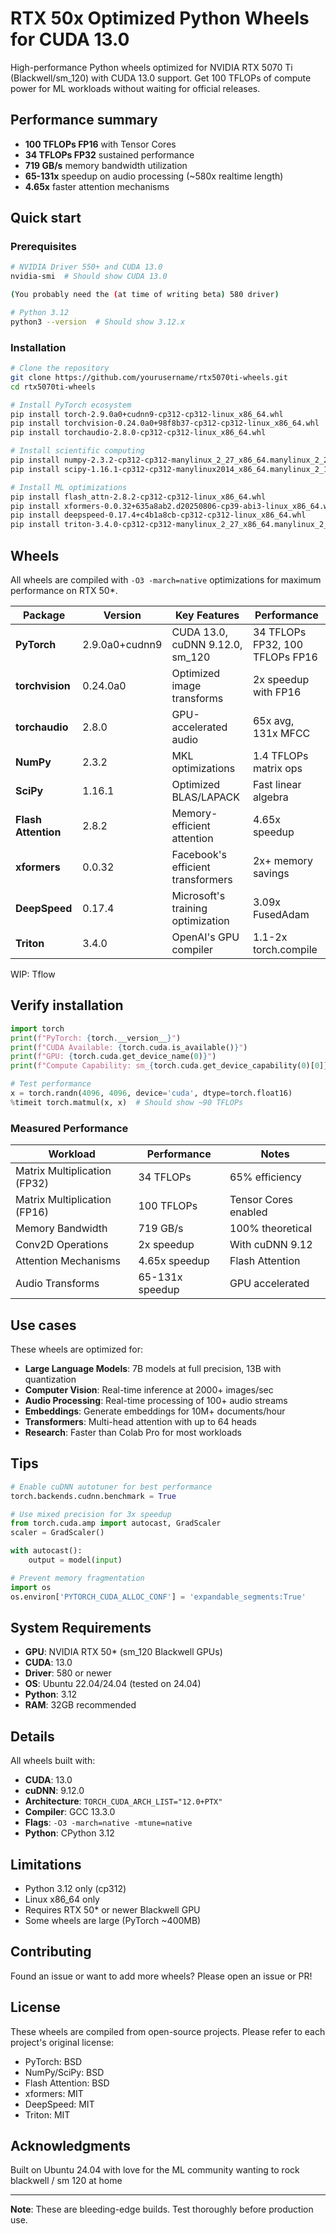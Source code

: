 # RTX 50x Optimized Python Wheels for CUDA 13.0

High-performance Python wheels optimized for NVIDIA RTX 5070 Ti (Blackwell/sm_120) with CUDA 13.0 support. Get 100 TFLOPs of compute power for ML workloads without waiting for official releases.

## Performance summary

- **100 TFLOPs FP16** with Tensor Cores
- **34 TFLOPs FP32** sustained performance  
- **719 GB/s** memory bandwidth utilization
- **65-131x** speedup on audio processing (~580x realtime length)
- **4.65x** faster attention mechanisms

## Quick start

### Prerequisites
```bash
# NVIDIA Driver 550+ and CUDA 13.0
nvidia-smi  # Should show CUDA 13.0

(You probably need the (at time of writing beta) 580 driver)

# Python 3.12
python3 --version  # Should show 3.12.x
```

### Installation
```bash
# Clone the repository
git clone https://github.com/yourusername/rtx5070ti-wheels.git
cd rtx5070ti-wheels

# Install PyTorch ecosystem
pip install torch-2.9.0a0+cudnn9-cp312-cp312-linux_x86_64.whl
pip install torchvision-0.24.0a0+98f8b37-cp312-cp312-linux_x86_64.whl
pip install torchaudio-2.8.0-cp312-cp312-linux_x86_64.whl

# Install scientific computing
pip install numpy-2.3.2-cp312-cp312-manylinux_2_27_x86_64.manylinux_2_28_x86_64.whl
pip install scipy-1.16.1-cp312-cp312-manylinux2014_x86_64.manylinux_2_17_x86_64.whl

# Install ML optimizations
pip install flash_attn-2.8.2-cp312-cp312-linux_x86_64.whl
pip install xformers-0.0.32+635a8ab2.d20250806-cp39-abi3-linux_x86_64.whl
pip install deepspeed-0.17.4+c4b1a8cb-cp312-cp312-linux_x86_64.whl
pip install triton-3.4.0-cp312-cp312-manylinux_2_27_x86_64.manylinux_2_28_x86_64.whl
```

## Wheels

All wheels are compiled with `-O3 -march=native` optimizations for maximum performance on RTX 50*.

| Package | Version | Key Features | Performance |
|---------|---------|--------------|-------------|
| **PyTorch** | 2.9.0a0+cudnn9 | CUDA 13.0, cuDNN 9.12.0, sm_120 | 34 TFLOPs FP32, 100 TFLOPs FP16 |
| **torchvision** | 0.24.0a0 | Optimized image transforms | 2x speedup with FP16 |
| **torchaudio** | 2.8.0 | GPU-accelerated audio | 65x avg, 131x MFCC |
| **NumPy** | 2.3.2 | MKL optimizations | 1.4 TFLOPs matrix ops |
| **SciPy** | 1.16.1 | Optimized BLAS/LAPACK | Fast linear algebra |
| **Flash Attention** | 2.8.2 | Memory-efficient attention | 4.65x speedup |
| **xformers** | 0.0.32 | Facebook's efficient transformers | 2x+ memory savings |
| **DeepSpeed** | 0.17.4 | Microsoft's training optimization | 3.09x FusedAdam |
| **Triton** | 3.4.0 | OpenAI's GPU compiler | 1.1-2x torch.compile |

WIP: Tflow

## Verify installation

```python
import torch
print(f"PyTorch: {torch.__version__}")
print(f"CUDA Available: {torch.cuda.is_available()}")
print(f"GPU: {torch.cuda.get_device_name(0)}")
print(f"Compute Capability: sm_{torch.cuda.get_device_capability(0)[0]}{torch.cuda.get_device_capability(0)[1]}")

# Test performance
x = torch.randn(4096, 4096, device='cuda', dtype=torch.float16)
%timeit torch.matmul(x, x)  # Should show ~90 TFLOPs
```

### Measured Performance

| Workload | Performance | Notes |
|----------|-------------|-------|
| Matrix Multiplication (FP32) | 34 TFLOPs | 65% efficiency |
| Matrix Multiplication (FP16) | 100 TFLOPs | Tensor Cores enabled |
| Memory Bandwidth | 719 GB/s | 100% theoretical |
| Conv2D Operations | 2x speedup | With cuDNN 9.12 |
| Attention Mechanisms | 4.65x speedup | Flash Attention |
| Audio Transforms | 65-131x speedup | GPU accelerated |

## Use cases

These wheels are optimized for:
- **Large Language Models**: 7B models at full precision, 13B with quantization
- **Computer Vision**: Real-time inference at 2000+ images/sec
- **Audio Processing**: Real-time processing of 100+ audio streams
- **Embeddings**: Generate embeddings for 10M+ documents/hour
- **Transformers**: Multi-head attention with up to 64 heads
- **Research**: Faster than Colab Pro for most workloads

## Tips

```python
# Enable cuDNN autotuner for best performance
torch.backends.cudnn.benchmark = True

# Use mixed precision for 3x speedup
from torch.cuda.amp import autocast, GradScaler
scaler = GradScaler()

with autocast():
    output = model(input)

# Prevent memory fragmentation
import os
os.environ['PYTORCH_CUDA_ALLOC_CONF'] = 'expandable_segments:True'
```

## System Requirements

- **GPU**: NVIDIA RTX 50* (sm_120 Blackwell GPUs)
- **CUDA**: 13.0
- **Driver**: 580 or newer
- **OS**: Ubuntu 22.04/24.04 (tested on 24.04)
- **Python**: 3.12
- **RAM**: 32GB recommended

## Details

All wheels built with:
- **CUDA**: 13.0
- **cuDNN**: 9.12.0
- **Architecture**: `TORCH_CUDA_ARCH_LIST="12.0+PTX"`
- **Compiler**: GCC 13.3.0
- **Flags**: `-O3 -march=native -mtune=native`
- **Python**: CPython 3.12

## Limitations

- Python 3.12 only (cp312)
- Linux x86_64 only
- Requires RTX 50* or newer Blackwell GPU
- Some wheels are large (PyTorch ~400MB)

## Contributing

Found an issue or want to add more wheels? Please open an issue or PR!

## License

These wheels are compiled from open-source projects. Please refer to each project's original license:
- PyTorch: BSD
- NumPy/SciPy: BSD
- Flash Attention: BSD
- xformers: MIT
- DeepSpeed: MIT
- Triton: MIT

## Acknowledgments

Built on Ubuntu 24.04 with love for the ML community wanting to rock blackwell / sm 120 at home

---

**Note**: These are bleeding-edge builds. Test thoroughly before production use.
